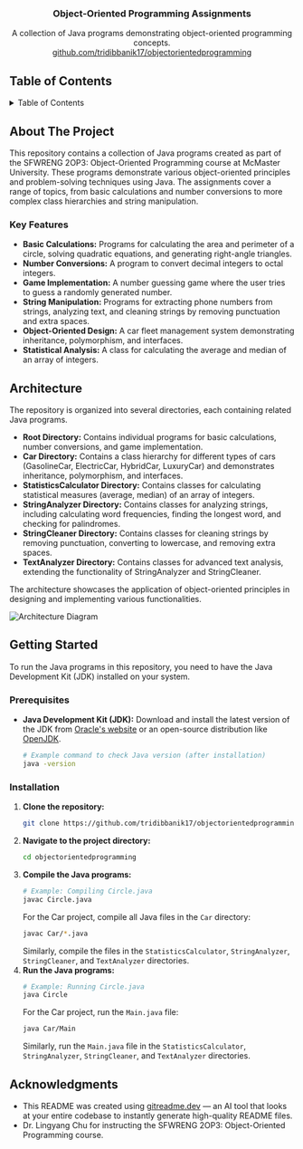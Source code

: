 <div align="center">

<h3 align="center">Object-Oriented Programming Assignments</h3>

  <p align="center">
    A collection of Java programs demonstrating object-oriented programming concepts.
    <br />
     <a href="https://github.com/tridibbanik17/objectorientedprogramming">github.com/tridibbanik17/objectorientedprogramming</a>
  </p>
</div>

## Table of Contents

<details>
  <summary>Table of Contents</summary>
  <ol>
    <li>
      <a href="#about-the-project">About The Project</a>
      <ul>
        <li><a href="#key-features">Key Features</a></li>
      </ul>
    </li>
    <li><a href="#architecture">Architecture</a></li>
    <li>
      <a href="#getting-started">Getting Started</a>
      <ul>
        <li><a href="#prerequisites">Prerequisites</a></li>
        <li><a href="#installation">Installation</a></li>
      </ul>
    </li>
    <li><a href="#acknowledgments">Acknowledgments</a></li>
  </ol>
</details>

## About The Project

This repository contains a collection of Java programs created as part of the SFWRENG 2OP3: Object-Oriented Programming course at McMaster University. These programs demonstrate various object-oriented principles and problem-solving techniques using Java. The assignments cover a range of topics, from basic calculations and number conversions to more complex class hierarchies and string manipulation.

### Key Features

- **Basic Calculations:** Programs for calculating the area and perimeter of a circle, solving quadratic equations, and generating right-angle triangles.
- **Number Conversions:** A program to convert decimal integers to octal integers.
- **Game Implementation:** A number guessing game where the user tries to guess a randomly generated number.
- **String Manipulation:** Programs for extracting phone numbers from strings, analyzing text, and cleaning strings by removing punctuation and extra spaces.
- **Object-Oriented Design:** A car fleet management system demonstrating inheritance, polymorphism, and interfaces.
- **Statistical Analysis:** A class for calculating the average and median of an array of integers.

## Architecture

The repository is organized into several directories, each containing related Java programs.

- **Root Directory:** Contains individual programs for basic calculations, number conversions, and game implementation.
- **Car Directory:** Contains a class hierarchy for different types of cars (GasolineCar, ElectricCar, HybridCar, LuxuryCar) and demonstrates inheritance, polymorphism, and interfaces.
- **StatisticsCalculator Directory:** Contains classes for calculating statistical measures (average, median) of an array of integers.
- **StringAnalyzer Directory:** Contains classes for analyzing strings, including calculating word frequencies, finding the longest word, and checking for palindromes.
- **StringCleaner Directory:** Contains classes for cleaning strings by removing punctuation, converting to lowercase, and removing extra spaces.
- **TextAnalyzer Directory:** Contains classes for advanced text analysis, extending the functionality of StringAnalyzer and StringCleaner.

The architecture showcases the application of object-oriented principles in designing and implementing various functionalities.

![Architecture Diagram](https://github.com/user-attachments/assets/721b7fb3-e480-4809-9023-fd48b82b1f8c)

## Getting Started

To run the Java programs in this repository, you need to have the Java Development Kit (JDK) installed on your system.

### Prerequisites

- **Java Development Kit (JDK):**  Download and install the latest version of the JDK from [Oracle's website](https://www.oracle.com/java/technologies/javase-jdk17-downloads.html) or an open-source distribution like [OpenJDK](https://openjdk.java.net/).

  ```sh
  # Example command to check Java version (after installation)
  java -version
  ```

### Installation

1. **Clone the repository:**
   ```sh
   git clone https://github.com/tridibbanik17/objectorientedprogramming.git
   ```
2. **Navigate to the project directory:**
   ```sh
   cd objectorientedprogramming
   ```
3. **Compile the Java programs:**
   ```sh
   # Example: Compiling Circle.java
   javac Circle.java
   ```
   For the Car project, compile all Java files in the `Car` directory:
   ```sh
   javac Car/*.java
   ```
   Similarly, compile the files in the `StatisticsCalculator`, `StringAnalyzer`, `StringCleaner`, and `TextAnalyzer` directories.
4. **Run the Java programs:**
   ```sh
   # Example: Running Circle.java
   java Circle
   ```
   For the Car project, run the `Main.java` file:
   ```sh
   java Car/Main
   ```
   Similarly, run the `Main.java` file in the `StatisticsCalculator`, `StringAnalyzer`, `StringCleaner`, and `TextAnalyzer` directories.

## Acknowledgments

- This README was created using [gitreadme.dev](https://gitreadme.dev) — an AI tool that looks at your entire codebase to instantly generate high-quality README files.
- Dr. Lingyang Chu for instructing the SFWRENG 2OP3: Object-Oriented Programming course.

